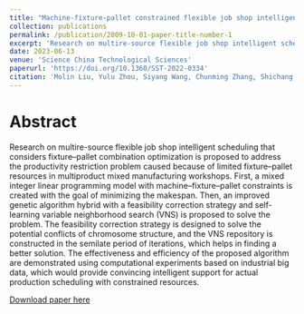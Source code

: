 ```yaml
---
title: "Machine-fixture-pallet constrained flexible job shop intelligent scheduling (in Chinese)"
collection: publications
permalink: /publication/2009-10-01-paper-title-number-1
excerpt: 'Research on multire-source flexible job shop intelligent scheduling that considers fixture–pallet combination optimization is proposed to address the productivity restriction problem caused because of limited fixture–pallet resources in multiproduct mixed manufacturing workshops. First, a mixed integer linear programming model with machine–fixture–pallet constraints is created with the goal of minimizing the makespan. Then, an improved genetic algorithm hybrid with a feasibility correction strategy and self-learning variable neighborhood search (VNS) is proposed to solve the problem. The feasibility correction strategy is designed to solve the potential conflicts of chromosome structure, and the VNS repository is constructed in the semilate period of iterations, which helps in finding a better solution. The effectiveness and efficiency of the proposed algorithm are demonstrated using computational experiments based on industrial big data, which would provide convincing intelligent support for actual production scheduling with constrained resources.'
date: 2023-06-13
venue: 'Science China Technological Sciences'
paperurl: 'https://doi.org/10.1360/SST-2022-0334'
citation: 'Molin Liu, Yulu Zhou, Siyang Wang, Chunming Zhang, Shichang Du, Lifeng Xi. Machine-fixture-pallet constrained flexible job shop intelligent scheduling (in Chinese), Science China Technological Sciences, 2023'
---
```


Abstract
======
Research on multire-source flexible job shop intelligent scheduling that considers fixture–pallet combination optimization is proposed to address the productivity restriction problem caused because of limited fixture–pallet resources in multiproduct mixed manufacturing workshops. First, a mixed integer linear programming model with machine–fixture–pallet constraints is created with the goal of minimizing the makespan. Then, an improved genetic algorithm hybrid with a feasibility correction strategy and self-learning variable neighborhood search (VNS) is proposed to solve the problem. The feasibility correction strategy is designed to solve the potential conflicts of chromosome structure, and the VNS repository is constructed in the semilate period of iterations, which helps in finding a better solution. The effectiveness and efficiency of the proposed algorithm are demonstrated using computational experiments based on industrial big data, which would provide convincing intelligent support for actual production scheduling with constrained resources.

[Download paper here](http://molinliu.github.io/files/sciengine.pdf)
